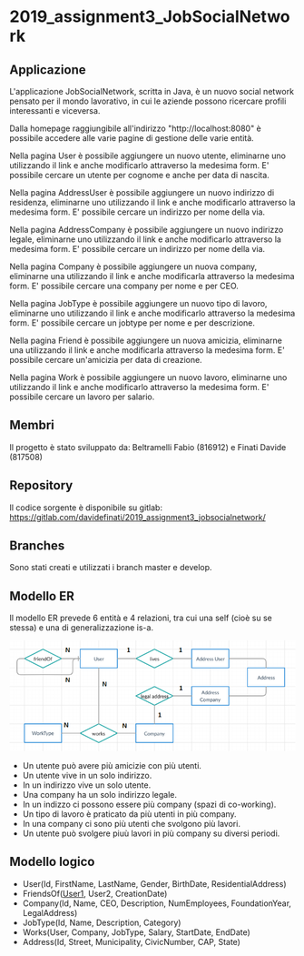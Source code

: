 # 2019_assignment3_JobSocialNetwork

## Applicazione  

L'applicazione JobSocialNetwork, scritta in Java, è un nuovo social network 
pensato per il mondo lavorativo, in cui le aziende possono ricercare profili 
interessanti e viceversa.

Dalla homepage raggiungibile all'indirizzo "http://localhost:8080" è possibile
accedere alle varie pagine di gestione delle varie entità.

Nella pagina User è possibile aggiungere un nuovo utente, eliminarne uno utilizzando 
il link e anche modificarlo attraverso la medesima form.
E' possibile cercare un utente per cognome e anche per data di nascita.

Nella pagina AddressUser è possibile aggiungere un nuovo indirizzo di residenza, eliminarne uno utilizzando 
il link e anche modificarlo attraverso la medesima form.
E' possibile cercare un indirizzo per nome della via.

Nella pagina AddressCompany è possibile aggiungere un nuovo indirizzo legale, eliminarne uno utilizzando 
il link e anche modificarlo attraverso la medesima form.
E' possibile cercare un indirizzo per nome della via.

Nella pagina Company è possibile aggiungere un nuova company, eliminarne una utilizzando 
il link e anche modificarla attraverso la medesima form.
E' possibile cercare una company per nome e per CEO.

Nella pagina JobType è possibile aggiungere un nuovo tipo di lavoro, eliminarne uno utilizzando 
il link e anche modificarlo attraverso la medesima form.
E' possibile cercare un jobtype per nome e per descrizione.

Nella pagina Friend è possibile aggiungere un nuova amicizia, eliminarne una utilizzando 
il link e anche modificarla attraverso la medesima form.
E' possibile cercare un'amicizia per data di creazione.

Nella pagina Work è possibile aggiungere un nuovo lavoro, eliminarne uno utilizzando 
il link e anche modificarlo attraverso la medesima form.
E' possibile cercare un lavoro per salario.


## Membri  

Il progetto è stato sviluppato da: Beltramelli Fabio (816912) e Finati Davide (817508)

## Repository  

Il codice sorgente è disponibile su gitlab: https://gitlab.com/davidefinati/2019_assignment3_jobsocialnetwork/

## Branches

Sono stati creati e utilizzati i branch master e develop.

## Modello ER
Il modello ER prevede 6 entità e 4 relazioni, tra cui una self (cioè su se stessa) e una
di generalizzazione is-a.

![ER MODEL](Modello_ER.png)

- Un utente può avere più amicizie con più utenti.
- Un utente vive in un solo indirizzo. 
- In un indirizzo vive un solo utente.
- Una company ha un solo indirizzo legale.
- In un indizzo ci possono essere più company (spazi di co-working).
- Un tipo di lavoro è praticato da più utenti in più company.
- In una company ci sono più utenti che svolgono più lavori.
- Un utente può svolgere piuù lavori in più company su diversi periodi.

## Modello logico

- User(Id, FirstName, LastName, Gender, BirthDate, ResidentialAddress)  
- FriendsOf(<u>User1</u>, User2, CreationDate)  
- Company(Id, Name, CEO, Description, NumEmployees, FoundationYear, LegalAddress)  
- JobType(Id, Name, Description, Category)  
- Works(User, Company, JobType, Salary, StartDate, EndDate)  
- Address(Id, Street, Municipality, CivicNumber, CAP, State)  
